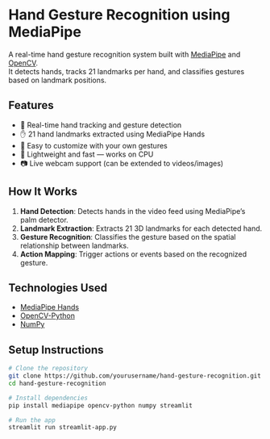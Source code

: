 # Hand Gesture Recognition using MediaPipe

A real-time hand gesture recognition system built with [MediaPipe](https://mediapipe.dev/) and [OpenCV](https://opencv.org/).  
It detects hands, tracks 21 landmarks per hand, and classifies gestures based on landmark positions.

## Features
- 🎯 Real-time hand tracking and gesture detection
- ✋ 21 hand landmarks extracted using MediaPipe Hands
- 🤖 Easy to customize with your own gestures
- 🚀 Lightweight and fast — works on CPU
- 📷 Live webcam support (can be extended to videos/images)

## How It Works
1. **Hand Detection**: Detects hands in the video feed using MediaPipe’s palm detector.
2. **Landmark Extraction**: Extracts 21 3D landmarks for each detected hand.
3. **Gesture Recognition**: Classifies the gesture based on the spatial relationship between landmarks.
4. **Action Mapping**: Trigger actions or events based on the recognized gesture.

## Technologies Used
- [MediaPipe Hands](https://google.github.io/mediapipe/solutions/hands)
- [OpenCV-Python](https://opencv.org/)
- [NumPy](https://numpy.org/)

## Setup Instructions
```bash
# Clone the repository
git clone https://github.com/yourusername/hand-gesture-recognition.git
cd hand-gesture-recognition

# Install dependencies
pip install mediapipe opencv-python numpy streamlit

# Run the app
streamlit run streamlit-app.py
